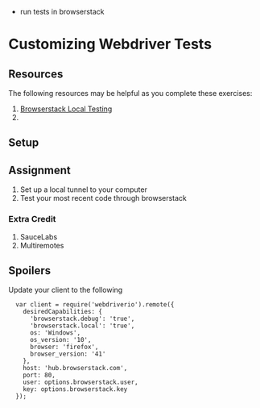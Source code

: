 - run tests in browserstack

# Customizing Webdriver Tests

## Resources

The following resources may be helpful as you complete these exercises:

1. [Browserstack Local Testing](https://www.browserstack.com/local-testing)
2.

## Setup


## Assignment

1. Set up a local tunnel to your computer
2. Test your most recent code through browserstack

### Extra Credit
1. SauceLabs
1. Multiremotes


## Spoilers

Update your client to the following


```
  var client = require('webdriverio').remote({
    desiredCapabilities: {
      'browserstack.debug': 'true',
      'browserstack.local': 'true',
      os: 'Windows',
      os_version: '10',
      browser: 'firefox',
      browser_version: '41'
    },
    host: 'hub.browserstack.com',
    port: 80,
    user: options.browserstack.user,
    key: options.browserstack.key
  });
```
